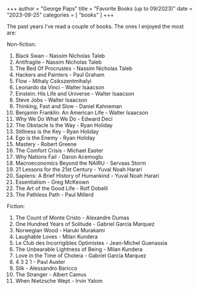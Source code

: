 +++
author = "George Paps"
title = "Favorite Books (up to 09/2023)"
date = "2023-09-25"
categories = [
    "books"
]
+++


The past years I've read a couple of books.
The ones I enjoyed the most are:

Non-fiction:

1) Black Swan - Nassim Nicholas Taleb
2) Antifragile - Nassim Nicholas Taleb
3) The Bed Of Procrustes - Nassim Nicholas Taleb
4) Hackers and Painters - Paul Graham
5) Flow - Mihaly Csikszentmihalyi
6) Leonardo da Vinci - Walter Isaacson 
7) Einstein: His Life and Universe - Walter Isaacson 
8) Steve Jobs - Walter Isaacson 
9) Thinking, Fast and Slow - Daniel Kahneman
10) Benjamin Franklin: An American Life - Walter Isaacson 
11) Why We Do What We Do - Edward Deci
12) The Obstacle Is the Way - Ryan Holiday
13) Stillness is the Key - Ryan Holiday
14) Ego is the Enemy - Ryan Holiday
15) Mastery - Robert Greene 
16) The Comfort Crisis - Michael Easter
17) Why Nations Fail - Daron Acemoglu 
18) Macroeconomics Beyond the NAIRU - Servaas Storm 
19) 21 Lessons for the 21st Century - Yuval Noah Harari
20) Sapiens: A Brief History of Humankind - Yuval Noah Harari
21) Essentialism - Greg McKeown
22) The Art of the Good Life - Rolf Dobelli
23) The Pathless Path - Paul Millerd

Fiction:

1) The Count of Monte Cristo - Alexandre Dumas
2) One Hundred Years of Solitude - Gabriel Garcia Marquez
3) Norwegian Wood - Haruki Murakami
4) Laughable Loves - Milan Kundera
5) Le Club des Incorrigibles Optimistes - Jean-Michel Guenassia 
6) The Unbearable Lightness of Being - Milan Kundera 
7) Love in the Time of Cholera - Gabriel Garcia Marquez
8) 4 3 2 1 - Paul Auster
9) Silk - Alessandro Baricco
10) The Stranger - Albert Camus
11) When Nietzsche Wept - Irvin Yalom